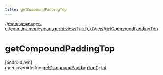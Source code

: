 ```yaml
---
title: getCompoundPaddingTop
---
```

//[moneymanager-ui](../../../index.html)/[com.tink.moneymanagerui.view](../index.html)/[TinkTextView](index.html)/[getCompoundPaddingTop](get-compound-padding-top.html)



# getCompoundPaddingTop



[androidJvm]\
open override fun [getCompoundPaddingTop](get-compound-padding-top.html)(): [Int](https://kotlinlang.org/api/latest/jvm/stdlib/kotlin/-int/index.html)




